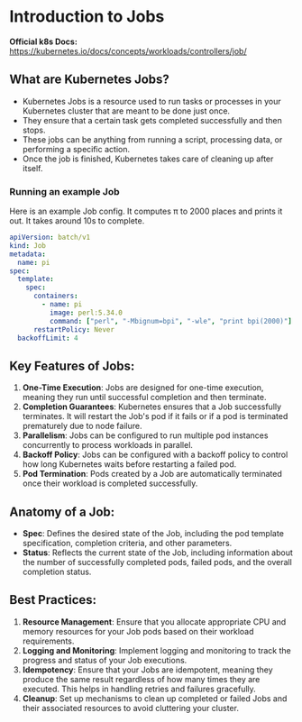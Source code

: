 # Introduction to Jobs

**Official k8s Docs:** https://kubernetes.io/docs/concepts/workloads/controllers/job/

## What are Kubernetes Jobs?

- Kubernetes Jobs is a resource used to run tasks or processes in your Kubernetes cluster that are meant to be done just once.
- They ensure that a certain task gets completed successfully and then stops.
- These jobs can be anything from running a script, processing data, or performing a specific action.
- Once the job is finished, Kubernetes takes care of cleaning up after itself.

### Running an example Job

Here is an example Job config. It computes π to 2000 places and prints it out. It takes around 10s to complete.

```yaml
apiVersion: batch/v1
kind: Job
metadata:
  name: pi
spec:
  template:
    spec:
      containers:
        - name: pi
          image: perl:5.34.0
          command: ["perl", "-Mbignum=bpi", "-wle", "print bpi(2000)"]
      restartPolicy: Never
  backoffLimit: 4
```

## Key Features of Jobs:

1.  **One-Time Execution**: Jobs are designed for one-time execution, meaning they run until successful completion and then terminate.
2.  **Completion Guarantees**: Kubernetes ensures that a Job successfully terminates. It will restart the Job's pod if it fails or if a pod is terminated prematurely due to node failure.
3.  **Parallelism**: Jobs can be configured to run multiple pod instances concurrently to process workloads in parallel.
4.  **Backoff Policy**: Jobs can be configured with a backoff policy to control how long Kubernetes waits before restarting a failed pod.
5.  **Pod Termination**: Pods created by a Job are automatically terminated once their workload is completed successfully.

## Anatomy of a Job:

- **Spec**: Defines the desired state of the Job, including the pod template specification, completion criteria, and other parameters.
- **Status**: Reflects the current state of the Job, including information about the number of successfully completed pods, failed pods, and the overall completion status.

## Best Practices:

1.  **Resource Management**: Ensure that you allocate appropriate CPU and memory resources for your Job pods based on their workload requirements.
2.  **Logging and Monitoring**: Implement logging and monitoring to track the progress and status of your Job executions.
3.  **Idempotency**: Ensure that your Jobs are idempotent, meaning they produce the same result regardless of how many times they are executed. This helps in handling retries and failures gracefully.
4.  **Cleanup**: Set up mechanisms to clean up completed or failed Jobs and their associated resources to avoid cluttering your cluster.
